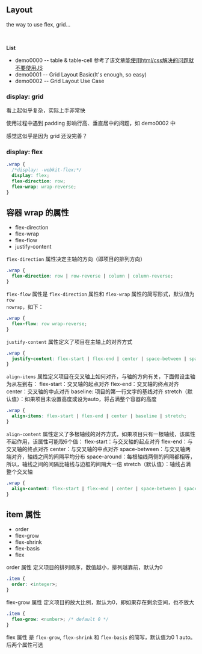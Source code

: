## Layout

the way to use flex, grid...

&nbsp;

**List**

* demo0000 -- table & table-cell 参考了该文章[能使用html/css解决的问题就不要使用JS](https://zhuanlan.zhihu.com/p/26138999)
* demo0001 -- Grid Layout Basic(It's enough, so easy)
* demo0002 -- Grid Layout Use Case


### display: grid

看上起似乎复杂，实际上手非常快

使用过程中遇到 padding 影响行高、垂直居中的问题，如 demo0002 中

感觉这似乎是因为 grid 还没完善？


### display: flex


```css
.wrap {
  /*display: -webkit-flex;*/
  display: flex;
  flex-direction: row;
  flex-wrap: wrap-reverse;
}
```
## 容器 wrap 的属性

* flex-direction
* flex-wrap
* flex-flow
* justify-content

<code>flex-direction</code> 属性决定主轴的方向（即项目的排列方向）

```css
.wrap {
  flex-direction: row | row-reverse | column | column-reverse;
}
```


<code>flex-flow</code> 属性是 <code>flex-direction</code> 属性和 <code>flex-wrap</code> 属性的简写形式，默认值为 <code>row nowrap</code>，如下：

```css
.wrap {
  flex-flow: row wrap-reverse;
}
```


<code>justify-content</code> 属性定义了项目在主轴上的对齐方式

```css
.wrap {
  justify-content: flex-start | flex-end | center | space-between | space-around;
}
```


<code>align-items</code> 属性定义项目在交叉轴上如何对齐，与轴的方向有关，下面假设主轴为从左到右：
flex-start：交叉轴的起点对齐
flex-end：交叉轴的终点对齐
center：交叉轴的中点对齐
baseline: 项目的第一行文字的基线对齐
stretch（默认值）：如果项目未设置高度或设为auto，将占满整个容器的高度

```css
.wrap {
  align-items: flex-start | flex-end | center | baseline | stretch;
}
```


<code>align-content</code> 属性定义了多根轴线的对齐方式，如果项目只有一根轴线，该属性不起作用，该属性可能取6个值：
flex-start：与交叉轴的起点对齐
flex-end：与交叉轴的终点对齐
center：与交叉轴的中点对齐
space-between：与交叉轴两端对齐，轴线之间的间隔平均分布
space-around：每根轴线两侧的间隔都相等，所以，轴线之间的间隔比轴线与边框的间隔大一倍
stretch（默认值）：轴线占满整个交叉轴

```css
.wrap {
  align-content: flex-start | flex-end | center | space-between | space-around | stretch;
}
```


## item 属性

* order
* flex-grow
* flex-shrink
* flex-basis
* flex


order 属性
定义项目的排列顺序，数值越小，排列越靠前，默认为0

```css
.item {
  order: <integer>;
}
```


flex-grow 属性
定义项目的放大比例，默认为0，即如果存在剩余空间，也不放大

```css
.item {
  flex-grow: <number>; /* default 0 */
}
```


flex 属性
是 <code>flex-grow</code>, <code>flex-shrink</code> 和 <code>flex-basis</code> 的简写，默认值为0 1 auto。后两个属性可选
